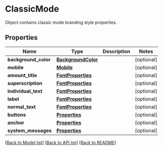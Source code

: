 # ClassicMode

Object contains classic mode branding style properties.
## Properties
Name | Type | Description | Notes
------------ | ------------- | ------------- | -------------
**background_color** | [**BackgroundColor**](BackgroundColor.md) |  | [optional] 
**mobile** | [**Mobile**](Mobile.md) |  | [optional] 
**amount_title** | [**FontProperties**](FontProperties.md) |  | [optional] 
**superscription** | [**FontProperties**](FontProperties.md) |  | [optional] 
**individual_text** | [**FontProperties**](FontProperties.md) |  | [optional] 
**label** | [**FontProperties**](FontProperties.md) |  | [optional] 
**normal_text** | [**FontProperties**](FontProperties.md) |  | [optional] 
**buttons** | [**Properties**](Properties.md) |  | [optional] 
**anchor** | [**Properties**](Properties.md) |  | [optional] 
**system_messages** | [**Properties**](Properties.md) |  | [optional] 

[[Back to Model list]](../README.md#documentation-for-models) [[Back to API list]](../README.md#documentation-for-api-endpoints) [[Back to README]](../README.md)


